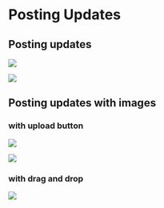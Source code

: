 # Posting Updates

## Posting updates

![](https://i.imgur.com/c05oiHu.png)

![](https://i.imgur.com/bLOWr3v.png)

## Posting updates with images

### with upload button

![](https://i.imgur.com/iCCj4Ox.png)

![](https://i.imgur.com/BXoiWFN.png)

### with drag and drop

![](https://i.imgur.com/EpyB4tf.png)
